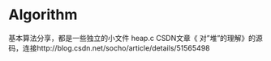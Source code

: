 # Algorithm
基本算法分享，都是一些独立的小文件
heap.c CSDN文章《 对”堆”的理解》的源码，连接http://blog.csdn.net/socho/article/details/51565498
